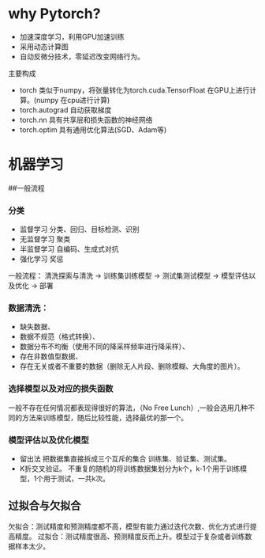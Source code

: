 # why Pytorch?
 - 加速深度学习，利用GPU加速训练
 - 采用动态计算图
 - 自动反微分技术，零延迟改变网络行为。

主要构成
 - torch 类似于numpy，将张量转化为torch.cuda.TensorFloat 在GPU上进行计算。(numpy 在cpu进行计算)
 - torch.autograd 自动获取梯度
 - torch.nn 具有共享层和损失函数的神经网络
 - torch.optim 具有通用优化算法(SGD、Adam等)
 
 # 机器学习
 ##一般流程
 ### 分类
 - 监督学习 分类、回归、目标检测、识别
 - 无监督学习 聚类
 - 半监督学习 自编码、生成式对抗
 - 强化学习 奖惩
 
 一般流程： 清洗探索与清洗 -> 训练集训练模型 -> 测试集测试模型 -> 模型评估以及优化 -> 部署
 
 ### 数据清洗：
 - 缺失数据、
 - 数据不规范（格式转换）、
 - 数据分布不均衡（使用不同的降采样频率进行降采样）、
 - 存在非数值型数据、
 - 存在无关或者不重要的数据（删除无人片段、删除模糊、大角度的图片）。
 
 ### 选择模型以及对应的损失函数
 一般不存在任何情况都表现得很好的算法，（No Free Lunch）,一般会选用几种不同的方法来训练模型，随后比较性能，选择最优的那一个。
 
 ### 模型评估以及优化模型
 - 留出法
 把数据集直接拆成三个互斥的集合 训练集、验证集、测试集。
 - K折交叉验证。
 不重复的随机的将训练数据集划分为k个，k-1个用于训练模型，1个用于测试，一共k次。
 
 ## 过拟合与欠拟合
 欠拟合：测试精度和预测精度都不高，模型有能力通过迭代次数、优化方式进行提高精度。
 过拟合：测试精度很高、预测精度反而上升。模型过于复杂或者训练数据样本太少。 
 